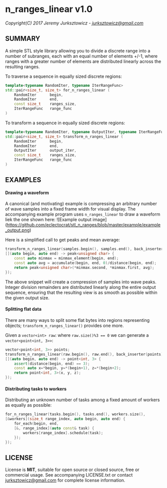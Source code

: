 
# n_ranges_linear v1.0

*Copyright(C) 2017 Jeremy Jurksztowicz* - *jurksztowicz@gmail.com*

## SUMMARY

A simple STL style library allowing you to divide a discrete range into a number of subranges, each with an equal number of elements +/-1, where ranges with a greater number of elements are distributed linearly across the resulting ranges.

To traverse a sequence in equally sized discrete regions:

```c++
template<typename RandomIter, typename IterRangeFunc>
std::pair<size_t, size_t> for_n_ranges_linear (
    RandomIter      begin,
    RandomIter      end,
    const size_t    ranges_size,
    IterRangeFunc   range_func
)
```

To transform a sequence in equally sized discrete regions:

```c++
template<typename RandomIter, typename OutputIter, typename IterRangeFunc>
std::pair<size_t, size_t> transform_n_ranges_linear (
    RandomIter      begin,
    RandomIter      end,
    OutputIter      output_iter,
    const size_t    ranges_size,
    IterRangeFunc   range_func
)
```

## EXAMPLES

#### Drawing a waveform

A canonical (and motivating) example is compressing an arbitrary number of wave samples into a fixed frame width for visual display. The accompanying example program uses `n_ranges_linear` to draw a waveform liek the one shown here:
![Example output image]
(https://github.com/eclectocrat/stl_n_ranges/blob/master/example/example_output.png)

Here is a simplified call to get peaks and mean average:

```c++
transform_n_ranges_linear(samples.begin(), samples.end(), back_inserter(peaks), window_width,
[](auto begin, auto end) -> peak<unsigned char> {
    const auto minmax = minmax_element(begin, end);
    const auto avg = accumulate(begin, end, 0)/distance(begin, end);
    return peak<unsigned char>(*minmax.second, *minmax.first, avg);
});
```

The above snippet will create a compression of samples into wave peaks. Integer division remainders are distributed linearly along the entire output sequence, ensuring that the resulting view is as smooth as possible within the given output size.


#### Splitting flat data

There are many ways to split some flat bytes into regions representing objects; `transform_n_ranges_linear()` provides one more.

Given a `vector<int> raw`: where `raw.size()%3 == 0` we can generate a `vector<point<int, 3>>`:

```c++
vector<point<int, 3>> points;
transform_n_ranges_linear(raw.begin(), raw.end(), back_inserter(points), raw.size()/3,
[](auto begin, auto end) -> point<int, 3> {
    assert(distance(begin, end) == 3);
    const auto x=*begin, y=*(begin+1), z=*(begin+2);
    return point<int, 3>(x, y, z);
});
```


#### Distributing tasks to workers

Distributing an unknown number of tasks among a fixed amount of workers as equally as possible:

```c++
for_n_ranges_linear(tasks.begin(), tasks.end(), workers.size(),
[&workers](size_t range_index, auto begin, auto end) {
    for_each(begin, end,
    [&, range_index](auto const& task) {
        workers[range_index].schedule(task);
    });
});
```

## LICENSE

License is **MIT**, suitable for open source or closed source, free or commercial usage. See accompanying LICENSE.txt or contact jurksztowicz@gmail.com for complete license information.
